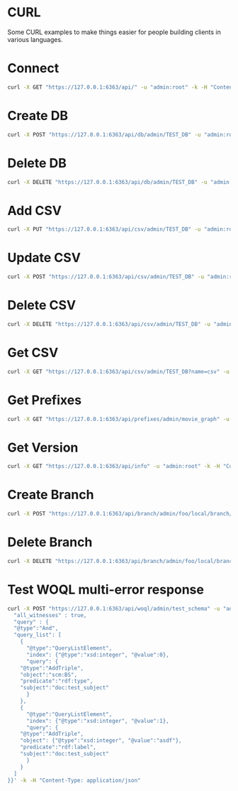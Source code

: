 # CURL

Some CURL examples to make things easier for people building clients in various languages.

# Connect

```bash
curl -X GET "https://127.0.0.1:6363/api/" -u "admin:root" -k -H "Content-Type: application/json"
```

# Create DB

```bash
curl -X POST "https://127.0.0.1:6363/api/db/admin/TEST_DB" -u "admin:root" -d '{ "comment" : "yo", "label" : "TEST_DB" }' -k -H "Content-Type: application/json"
```

# Delete DB

```bash
curl -X DELETE "https://127.0.0.1:6363/api/db/admin/TEST_DB" -u "admin:root" -k
```

# Add CSV

```bash
curl -X PUT "https://127.0.0.1:6363/api/csv/admin/TEST_DB" -u "admin:root" -k -F "csv=@test/0CE.csv" -F 'payload={"commit_info" : {"author" : "Author", "message" : "Message"}}'
```

# Update CSV

```bash
curl -X POST "https://127.0.0.1:6363/api/csv/admin/TEST_DB" -u "admin:root" -k -F "csv=@test/0CE.csv" -F 'payload={"commit_info" : {"author" : "Author", "message" : "Message"}}'
```

# Delete CSV
```bash
curl -X DELETE "https://127.0.0.1:6363/api/csv/admin/TEST_DB" -u "admin:root" -d '{"name" : "csv", "commit_info" : {"author" : "Author", "message" : "Message"}}' -k -H "Content-Type: application/json"
```

# Get CSV

```bash
curl -X GET "https://127.0.0.1:6363/api/csv/admin/TEST_DB?name=csv" -u "admin:root" -k -H "Content-Type: application/json"
```
# Get Prefixes

```bash
curl -X GET "https://127.0.0.1:6363/api/prefixes/admin/movie_graph" -u "admin:root" -k -H "Content-Type: application/json"
```

# Get Version

```bash
curl -X GET "https://127.0.0.1:6363/api/info" -u "admin:root" -k -H "Content-Type: application/json"
```

# Create Branch

```bash
curl -X POST "https://127.0.0.1:6363/api/branch/admin/foo/local/branch/bar" -u "admin:root" -d '{"origin" : "admin/foo/local/branch/main"}' -k -H "Content-Type: application/json"
```

# Delete Branch

```bash
curl -X DELETE "https://127.0.0.1:6363/api/branch/admin/foo/local/branch/bar" -d '{}' -u "admin:root" -k -H "Content-Type: application/json"
```

# Test WOQL multi-error response

```bash
curl -X POST "https://127.0.0.1:6363/api/woql/admin/test_schema" -u "admin:root" -d '{ 
  "all_witnesses" : true,
  "query" : {
  "@type":"And",
  "query_list": [
    {
      "@type":"QueryListElement",
      "index": {"@type":"xsd:integer", "@value":0},
      "query": {
	"@type":"AddTriple",
	"object":"scm:BS",
	"predicate":"rdf:type",
	"subject":"doc:test_subject"
      }
    },
    {
      "@type":"QueryListElement",
      "index": {"@type":"xsd:integer", "@value":1},
      "query": {
	"@type":"AddTriple",
	"object": {"@type":"xsd:integer", "@value":"asdf"},
	"predicate":"rdf:label",
	"subject":"doc:test_subject"
      }
    }
  ]
}}' -k -H "Content-Type: application/json"
```
